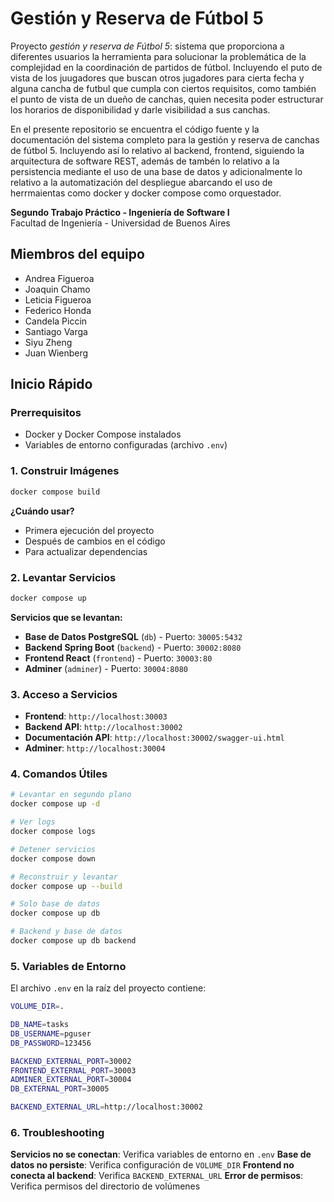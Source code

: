 # Gestión y Reserva de Fútbol 5
Proyecto _gestión y reserva de Fútbol 5_: sistema que proporciona a diferentes usuarios la herramienta para solucionar la problemática de la complejidad en la coordinación de partidos de fútbol. Incluyendo el puto de vista de los juugadores que buscan otros jugadores para cierta fecha y alguna cancha de futbul que cumpla con ciertos requisitos, como también  el punto de vista de un dueño de canchas, quien necesita poder estructurar los horarios de disponibilidad y darle visibilidad a sus canchas.

En el presente repositorio se encuentra el código fuente y la documentación del sistema completo para la gestión y reserva de canchas de fútbol 5. Incluyendo así lo relativo al backend, frontend, siguiendo la arquitectura de software REST, además de tambén lo relativo a la persistencia mediante el uso de una base de datos y adicionalmente lo relativo a la automatización del despliegue abarcando el uso de herrmaientas como docker y docker compose como orquestador.

**Segundo Trabajo Práctico - Ingeniería de Software I**  
Facultad de Ingeniería - Universidad de Buenos Aires

## Miembros del equipo
- Andrea Figueroa 
- Joaquin Chamo
- Leticia Figueroa
- Federico Honda
- Candela Piccin
- Santiago Varga
- Siyu Zheng
- Juan Wienberg

## Inicio Rápido

### Prerrequisitos
- Docker y Docker Compose instalados
- Variables de entorno configuradas (archivo `.env`)

### 1. Construir Imágenes

```bash
docker compose build
```

**¿Cuándo usar?**
- Primera ejecución del proyecto
- Después de cambios en el código
- Para actualizar dependencias

### 2. Levantar Servicios

```bash
docker compose up
```

**Servicios que se levantan:**
- **Base de Datos PostgreSQL** (`db`) - Puerto: `30005:5432`
- **Backend Spring Boot** (`backend`) - Puerto: `30002:8080`
- **Frontend React** (`frontend`) - Puerto: `30003:80`
- **Adminer** (`adminer`) - Puerto: `30004:8080`

### 3. Acceso a Servicios

- **Frontend**: `http://localhost:30003`
- **Backend API**: `http://localhost:30002`
- **Documentación API**: `http://localhost:30002/swagger-ui.html`
- **Adminer**: `http://localhost:30004`

### 4. Comandos Útiles

```bash
# Levantar en segundo plano
docker compose up -d

# Ver logs
docker compose logs

# Detener servicios
docker compose down

# Reconstruir y levantar
docker compose up --build

# Solo base de datos
docker compose up db

# Backend y base de datos
docker compose up db backend
```

### 5. Variables de Entorno

El archivo `.env` en la raíz del proyecto contiene:

```bash
VOLUME_DIR=.

DB_NAME=tasks
DB_USERNAME=pguser
DB_PASSWORD=123456

BACKEND_EXTERNAL_PORT=30002
FRONTEND_EXTERNAL_PORT=30003
ADMINER_EXTERNAL_PORT=30004
DB_EXTERNAL_PORT=30005

BACKEND_EXTERNAL_URL=http://localhost:30002
```

### 6. Troubleshooting

**Servicios no se conectan**: Verifica variables de entorno en `.env`
**Base de datos no persiste**: Verifica configuración de `VOLUME_DIR`
**Frontend no conecta al backend**: Verifica `BACKEND_EXTERNAL_URL`
**Error de permisos**: Verifica permisos del directorio de volúmenes

